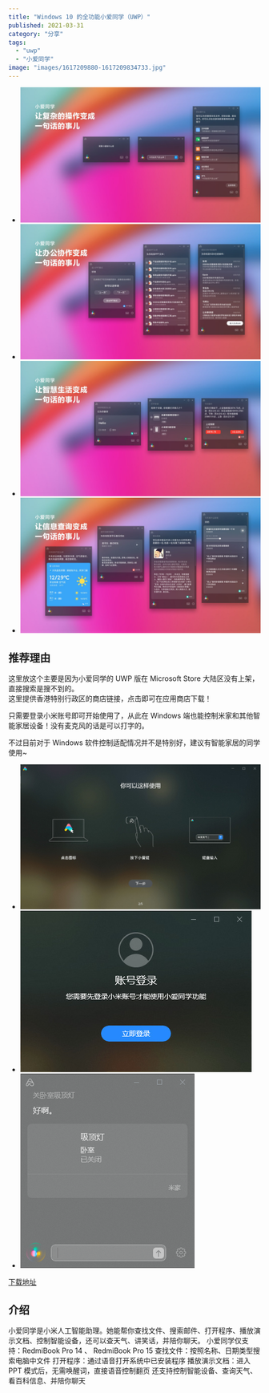 ```yaml
---
title: "Windows 10 的全功能小爱同学（UWP）"
published: 2021-03-31
category: "分享"
tags:
  - "uwp"
  - "小爱同学"
image: "images/1617209880-1617209834733.jpg"
---
```


- ![](images/1617207495-apps.32575.13849109468963720.1326356c-bcc4-4cdf-87d8-eeed8946efb0.jpg)
- ![](images/1617207409-apps.23423.13849109468963720.1326356c-bcc4-4cdf-87d8-eeed8946efb0.jpg)
- ![](images/1617207417-apps.37267.13849109468963720.1326356c-bcc4-4cdf-87d8-eeed8946efb0.jpg)
- ![](images/1617207432-apps.51533.13849109468963720.1326356c-bcc4-4cdf-87d8-eeed8946efb0.jpg)

## 推荐理由

这里放这个主要是因为小爱同学的 UWP 版在 Microsoft Store 大陆区没有上架，直接搜索是搜不到的。  
这里提供香港特别行政区的商店链接，点击即可在应用商店下载！

只需要登录小米账号即可开始使用了，从此在 Windows 端也能控制米家和其他智能家居设备！没有麦克风的话是可以打字的。

不过目前对于 Windows 软件控制适配情况并不是特别好，建议有智能家居的同学使用~

- ![](images/1617207712-1617207688339.jpg)
- ![](images/1617207874-1617207849173.jpg)
- ![](images/1617207951-1617207943387.png)

[下载地址](https://www.microsoft.com/zh-cn/p/%E5%B0%8F%E7%88%B1%E5%90%8C%E5%AD%A6/9mw76kfhnz0c?activetab=pivot:overviewtab#)

## 介绍

小爱同学是小米人工智能助理。她能帮你查找文件、搜索邮件、打开程序、播放演示文档、控制智能设备，还可以查天气、讲笑话，并陪你聊天。 小爱同学仅支持：RedmiBook Pro 14 、 RedmiBook Pro 15 查找文件：按照名称、日期类型搜索电脑中文件 打开程序：通过语音打开系统中已安装程序 播放演示文档：进入 PPT 模式后，无需唤醒词，直接语音控制翻页 还支持控制智能设备、查询天气、看百科信息、并陪你聊天
